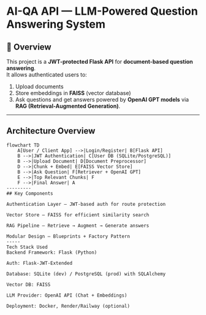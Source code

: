 # AI-QA API — LLM-Powered Question Answering System

## 📌 Overview
This project is a **JWT-protected Flask API** for **document-based question answering**.  
It allows authenticated users to:
1. Upload documents
2. Store embeddings in **FAISS** (vector database)
3. Ask questions and get answers powered by **OpenAI GPT models** via **RAG (Retrieval-Augmented Generation)**.

---

## Architecture Overview

```mermaid
flowchart TD
    A[User / Client App] -->|Login/Register| B[Flask API]
    B -->|JWT Authentication| C[User DB (SQLite/PostgreSQL)]
    B -->|Upload Document| D[Document Preprocessor]
    D -->|Chunk + Embed| E[FAISS Vector Store]
    B -->|Ask Question| F[Retriever + OpenAI GPT]
    E -->|Top Relevant Chunks| F
    F -->|Final Answer| A
---------
## Key Components

Authentication Layer — JWT-based auth for route protection

Vector Store — FAISS for efficient similarity search

RAG Pipeline — Retrieve → Augment → Generate answers

Modular Design — Blueprints + Factory Pattern
-----
Tech Stack Used
Backend Framework: Flask (Python)

Auth: Flask-JWT-Extended

Database: SQLite (dev) / PostgreSQL (prod) with SQLAlchemy

Vector DB: FAISS

LLM Provider: OpenAI API (Chat + Embeddings)

Deployment: Docker, Render/Railway (optional)
